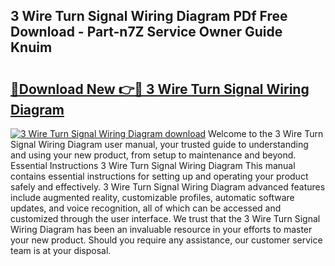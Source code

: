 ## 3 Wire Turn Signal Wiring Diagram PDf Free Download - Part-n7Z Service Owner Guide Knuim

# <h2><a href="http://dfi589.blite.top/?on=3+Wire+Turn+Signal+Wiring+Diagram">🔗Download New 👉🔴 3 Wire Turn Signal Wiring Diagram</a></h2>

[![3 Wire Turn Signal Wiring Diagram download](https://i.imgur.com/lujVjoI.png)](http://dfi589.blite.top/?on=3+Wire+Turn+Signal+Wiring+Diagram)
Welcome to the 3 Wire Turn Signal Wiring Diagram user manual, your trusted guide to understanding and using your new product, from setup to maintenance and beyond. Essential Instructions 3 Wire Turn Signal Wiring Diagram This manual contains essential instructions for setting up and operating your product safely and effectively. 3 Wire Turn Signal Wiring Diagram advanced features include augmented reality, customizable profiles, automatic software updates, and voice recognition, all of which can be accessed and customized through the user interface. We trust that the 3 Wire Turn Signal Wiring Diagram has been an invaluable resource in your efforts to master your new product. Should you require any assistance, our customer service team is at your disposal.
